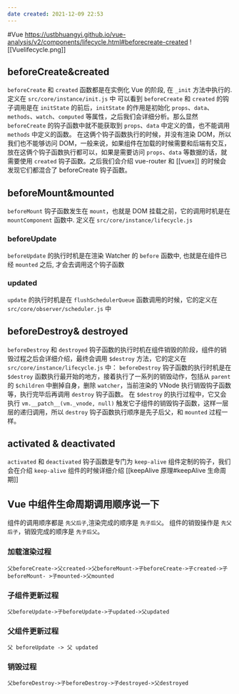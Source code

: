 ```yaml
---
date created: 2021-12-09 22:53
---
```


#Vue
<https://ustbhuangyi.github.io/vue-analysis/v2/components/lifecycle.html#beforecreate-created>
![[Vuelifecycle.png]]

## beforeCreate&created

`beforeCreate` 和 `created` 函数都是在实例化 Vue 的阶段, 在 `_init` 方法中执行的. 定义在 `src/core/instance/init.js` 中
可以看到 `beforeCreate` 和 `created` 的钩子调用是在 `initState` 的前后，`initState` 的作用是初始化 `props`、`data`、`methods`、`watch`、`computed` 等属性，之后我们会详细分析。那么显然 `beforeCreate` 的钩子函数中就不能获取到 `props`、`data` 中定义的值，也不能调用 `methods` 中定义的函数。
在这俩个钩子函数执行的时候，并没有渲染 DOM，所以我们也不能够访问 DOM，一般来说，如果组件在加载的时候需要和后端有交互，放在这俩个钩子函数执行都可以，如果是需要访问 `props`、`data` 等数据的话，就需要使用 `created` 钩子函数。之后我们会介绍 vue-router 和 [[vuex]] 的时候会发现它们都混合了 beforeCreate 钩子函数。

## beforeMount&mounted

`beforeMount` 钩子函数发生在 `mount`，也就是 DOM 挂载之前，它的调用时机是在 `mountComponent` 函数中. 定义在 `src/core/instance/lifecycle.js`

### beforeUpdate

`beforeUpdate` 的执行时机是在渲染 Watcher 的 `before` 函数中, 也就是在组件已经 `mounted` 之后, 才会去调用这个钩子函数

### updated

`update` 的执行时机是在 `flushSchedulerQueue` 函数调用的时候，它的定义在 `src/core/observer/scheduler.js` 中

## beforeDestroy& destroyed

`beforeDestroy` 和 `destroyed` 钩子函数的执行时机在组件销毁的阶段，组件的销毁过程之后会详细介绍，最终会调用 `$destroy` 方法，它的定义在 `src/core/instance/lifecycle.js` 中：
`beforeDestroy` 钩子函数的执行时机是在 `$destroy` 函数执行最开始的地方，接着执行了一系列的销毁动作，包括从 `parent` 的 `$children` 中删掉自身，删除 `watcher`，当前渲染的 VNode 执行销毁钩子函数等，执行完毕后再调用 `destroy` 钩子函数。
在 `$destroy` 的执行过程中，它又会执行 `vm.__patch__(vm._vnode, null)` 触发它子组件的销毁钩子函数，这样一层层的递归调用，所以 `destroy` 钩子函数执行顺序是先子后父，和 `mounted` 过程一样。

## activated & deactivated

`activated` 和 `deactivated` 钩子函数是专门为 `keep-alive` 组件定制的钩子，我们会在介绍 `keep-alive` 组件的时候详细介绍 [[keepAlive 原理#keepAlive 生命周期]]

## Vue 中组件生命周期调用顺序说一下

组件的调用顺序都是 `先父后子`,渲染完成的顺序是 `先子后父`。
组件的销毁操作是 `先父后子`，销毁完成的顺序是 `先子后父`。

### 加载渲染过程

```
父beforeCreate->父created->父beforeMount->子beforeCreate->子created->子beforeMount- >子mounted->父mounted
```

### 子组件更新过程

```
父beforeUpdate->子beforeUpdate->子updated->父updated
```

### 父组件更新过程

```
父 beforeUpdate -> 父 updated
```

### 销毁过程

```
父beforeDestroy->子beforeDestroy->子destroyed->父destroyed
```

